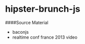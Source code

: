 hipster-brunch-js
=================

####Source Material
* baconjs
* realtime conf france 2013 video

